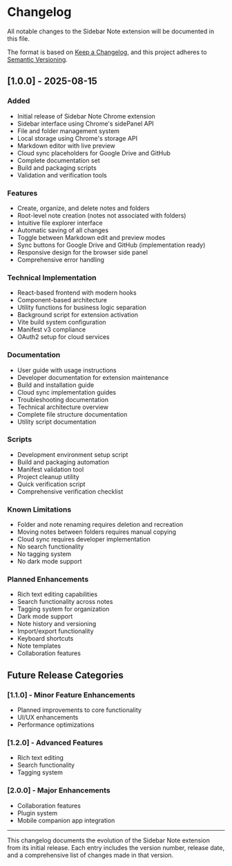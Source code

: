 # Changelog

All notable changes to the Sidebar Note extension will be documented in this file.

The format is based on [Keep a Changelog](https://keepachangelog.com/en/1.0.0/),
and this project adheres to [Semantic Versioning](https://semver.org/spec/v2.0.0.html).

## [1.0.0] - 2025-08-15

### Added
- Initial release of Sidebar Note Chrome extension
- Sidebar interface using Chrome's sidePanel API
- File and folder management system
- Local storage using Chrome's storage API
- Markdown editor with live preview
- Cloud sync placeholders for Google Drive and GitHub
- Complete documentation set
- Build and packaging scripts
- Validation and verification tools

### Features
- Create, organize, and delete notes and folders
- Root-level note creation (notes not associated with folders)
- Intuitive file explorer interface
- Automatic saving of all changes
- Toggle between Markdown edit and preview modes
- Sync buttons for Google Drive and GitHub (implementation ready)
- Responsive design for the browser side panel
- Comprehensive error handling

### Technical Implementation
- React-based frontend with modern hooks
- Component-based architecture
- Utility functions for business logic separation
- Background script for extension activation
- Vite build system configuration
- Manifest v3 compliance
- OAuth2 setup for cloud services

### Documentation
- User guide with usage instructions
- Developer documentation for extension maintenance
- Build and installation guide
- Cloud sync implementation guides
- Troubleshooting documentation
- Technical architecture overview
- Complete file structure documentation
- Utility script documentation

### Scripts
- Development environment setup script
- Build and packaging automation
- Manifest validation tool
- Project cleanup utility
- Quick verification script
- Comprehensive verification checklist

### Known Limitations
- Folder and note renaming requires deletion and recreation
- Moving notes between folders requires manual copying
- Cloud sync requires developer implementation
- No search functionality
- No tagging system
- No dark mode support

### Planned Enhancements
- Rich text editing capabilities
- Search functionality across notes
- Tagging system for organization
- Dark mode support
- Note history and versioning
- Import/export functionality
- Keyboard shortcuts
- Note templates
- Collaboration features

## Future Release Categories

### [1.1.0] - Minor Feature Enhancements
- Planned improvements to core functionality
- UI/UX enhancements
- Performance optimizations

### [1.2.0] - Advanced Features
- Rich text editing
- Search functionality
- Tagging system

### [2.0.0] - Major Enhancements
- Collaboration features
- Plugin system
- Mobile companion app integration

---

This changelog documents the evolution of the Sidebar Note extension from its initial release. Each entry includes the version number, release date, and a comprehensive list of changes made in that version.